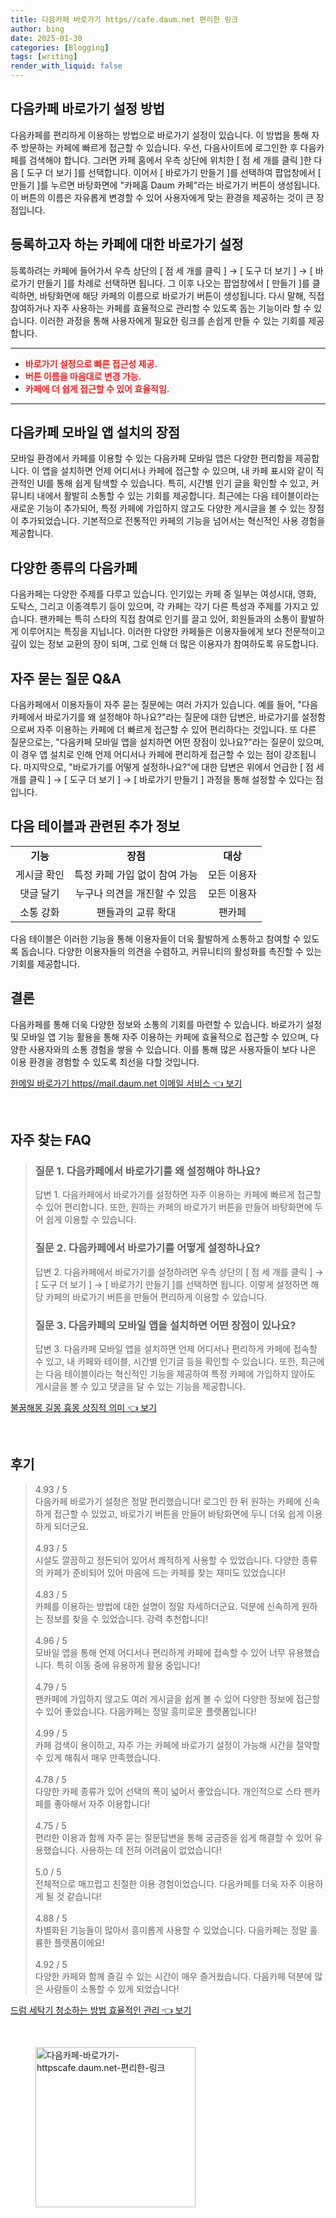 ```yaml
---
title: 다음카페 바로가기 https//cafe.daum.net 편리한 링크
author: bing
date: 2025-01-30
categories: [Blogging]
tags: [writing]
render_with_liquid: false
---
```



<h2 id='다음카페바로가기 방법'>다음카페 바로가기 설정 방법</h2>

<p>다음카페를 편리하게 이용하는 방법으로 바로가기 설정이 있습니다. 이 방법을 통해 자주 방문하는 카페에 빠르게 접근할 수 있습니다. 우선, 다음사이트에 로그인한 후 다음카페를 검색해야 합니다. 그러면 카페 홈에서 우측 상단에 위치한 [ 점 세 개를 클릭 ]한 다음 [ 도구 더 보기 ]를 선택합니다. 이어서 [ 바로가기 만들기 ]를 선택하여 팝업창에서 [ 만들기 ]를 누르면 바탕화면에 "카페홈 Daum 카페"라는 바로가기 버튼이 생성됩니다. 이 버튼의 이름은 자유롭게 변경할 수 있어 사용자에게 맞는 환경을 제공하는 것이 큰 장점입니다.</p>

<h2 id='카페바로가기 설정 방법'>등록하고자 하는 카페에 대한 바로가기 설정</h2>

<p>등록하려는 카페에 들어가서 우측 상단의 [ 점 세 개를 클릭 ] → [ 도구 더 보기 ] → [ 바로가기 만들기 ]를 차례로 선택하면 됩니다. 그 이후 나오는 팝업창에서 [ 만들기 ]를 클릭하면, 바탕화면에 해당 카페의 이름으로 바로가기 버튼이 생성됩니다. 다시 말해, 직접 참여하거나 자주 사용하는 카페를 효율적으로 관리할 수 있도록 돕는 기능이라 할 수 있습니다. 이러한 과정을 통해 사용자에게 필요한 링크를 손쉽게 만들 수 있는 기회를 제공합니다.</p>

<hr />

<ul>
    <li><b><span style="color: #ee2323;">바로가기 설정으로 빠른 접근성 제공.</span></b></li>
    <li><b><span style="color: #ee2323;">버튼 이름을 마음대로 변경 가능.</span></b></li>
    <li><b><span style="color: #ee2323;">카페에 더 쉽게 접근할 수 있어 효율적임.</span></b></li>
</ul>

<hr />

<h2 id='모바일앱이점'>다음카페 모바일 앱 설치의 장점</h2>

<p>모바일 환경에서 카페를 이용할 수 있는 다음카페 모바일 앱은 다양한 편리함을 제공합니다. 이 앱을 설치하면 언제 어디서나 카페에 접근할 수 있으며, 내 카페 표시와 같이 직관적인 UI를 통해 쉽게 탐색할 수 있습니다. 특히, 시간별 인기 글을 확인할 수 있고, 커뮤니티 내에서 활발히 소통할 수 있는 기회를 제공합니다. 최근에는 다음 테이블이라는 새로운 기능이 추가되어, 특정 카페에 가입하지 않고도 다양한 게시글을 볼 수 있는 장점이 추가되었습니다. 기본적으로 전통적인 카페의 기능을 넘어서는 혁신적인 사용 경험을 제공합니다.</p>

<h2 id='다양한카페 소개'>다양한 종류의 다음카페</h2>

<p>다음카페는 다양한 주제를 다루고 있습니다. 인기있는 카페 중 일부는 여성시대, 영화, 도탁스, 그리고 이종격투기 등이 있으며, 각 카페는 각기 다른 특성과 주제를 가지고 있습니다. 팬카페는 특히 스타의 직접 참여로 인기를 끌고 있어, 회원들과의 소통이 활발하게 이루어지는 특징을 지닙니다. 이러한 다양한 카페들은 이용자들에게 보다 전문적이고 깊이 있는 정보 교환의 장이 되며, 그로 인해 더 많은 이용자가 참여하도록 유도합니다.</p>

<h2 id='자주받는질문'>자주 묻는 질문 Q&A</h2>

<p>다음카페에서 이용자들이 자주 묻는 질문에는 여러 가지가 있습니다. 예를 들어, "다음카페에서 바로가기를 왜 설정해야 하나요?"라는 질문에 대한 답변은, 바로가기를 설정함으로써 자주 이용하는 카페에 더 빠르게 접근할 수 있어 편리하다는 것입니다. 또 다른 질문으로는, "다음카페 모바일 앱을 설치하면 어떤 장점이 있나요?"라는 질문이 있으며, 이 경우 앱 설치로 인해 언제 어디서나 카페에 편리하게 접근할 수 있는 점이 강조됩니다. 마지막으로, "바로가기를 어떻게 설정하나요?"에 대한 답변은 위에서 언급한 [ 점 세 개를 클릭 ] → [ 도구 더 보기 ] → [ 바로가기 만들기 ] 과정을 통해 설정할 수 있다는 점입니다.</p>

<h2 id='기타정보'>다음 테이블과 관련된 추가 정보</h2>

<table>
    <tr>
        <td style="text-align: center; height: 17px;"><b>기능</b></td>
        <td style="text-align: center; height: 17px;"><b>장점</b></td>
        <td style="text-align: center; height: 17px;"><b>대상</b></td>
    </tr>
    <tr>
        <td style="text-align: center; height: 17px;">게시글 확인</td>
        <td style="text-align: center; height: 17px;">특정 카페 가입 없이 참여 가능</td>
        <td style="text-align: center; height: 17px;">모든 이용자</td>
    </tr>
    <tr>
        <td style="text-align: center; height: 17px;">댓글 달기</td>
        <td style="text-align: center; height: 17px;">누구나 의견을 개진할 수 있음</td>
        <td style="text-align: center; height: 17px;">모든 이용자</td>
    </tr>
    <tr>
        <td style="text-align: center; height: 17px;">소통 강화</td>
        <td style="text-align: center; height: 17px;">팬들과의 교류 확대</td>
        <td style="text-align: center; height: 17px;">팬카페</td>
    </tr>
</table>

<p>다음 테이블은 이러한 기능을 통해 이용자들이 더욱 활발하게 소통하고 참여할 수 있도록 돕습니다. 다양한 이용자들의 의견을 수렴하고, 커뮤니티의 활성화를 촉진할 수 있는 기회를 제공합니다.</p>

<h2 id='결론'>결론</h2>

<p>다음카페를 통해 더욱 다양한 정보와 소통의 기회를 마련할 수 있습니다. 바로가기 설정 및 모바일 앱 기능 활용을 통해 자주 이용하는 카페에 효율적으로 접근할 수 있으며, 다양한 사용자와의 소통 경험을 쌓을 수 있습니다. 이를 통해 많은 사용자들이 보다 나은 이용 환경을 경험할 수 있도록 최선을 다할 것입니다.</p>


<p><a class="click-button" title="한메일 바로가기 https//mail.daum.net 이메일 서비스" href="https://afficreate.github.io/posts/%ED%95%9C%EB%A9%94%EC%9D%BC-%EB%B0%94%EB%A1%9C%EA%B0%80%EA%B8%B0-httpsmail.daum.net-%EC%9D%B4%EB%A9%94%EC%9D%BC-%EC%84%9C%EB%B9%84%EC%8A%A4/" rel="dofollow">한메일 바로가기 https//mail.daum.net 이메일 서비스 👈 보기</a></p><br>
<h2 id='자주_찾는_FAQ'>자주 찾는 FAQ</h2>
<div itemscope="" itemtype="https://schema.org/FAQPage">
<blockquote>
<div itemscope="" itemprop="mainEntity" itemtype="https://schema.org/Question">
<h3 itemprop="name">질문 1. 다음카페에서 바로가기를 왜 설정해야 하나요?</h3>
<div itemscope="" itemprop="acceptedAnswer" itemtype="https://schema.org/Answer">
<span itemprop="text">
<p>답변 1. 다음카페에서 바로가기를 설정하면 자주 이용하는 카페에 빠르게 접근할 수 있어 편리합니다. 또한, 원하는 카페의 바로가기 버튼을 만들어 바탕화면에 두어 쉽게 이용할 수 있습니다.</p>
</span>
</div>
</div>
<div itemscope="" itemprop="mainEntity" itemtype="https://schema.org/Question">
<h3 itemprop="name">질문 2. 다음카페에서 바로가기를 어떻게 설정하나요?</h3>
<div itemscope="" itemprop="acceptedAnswer" itemtype="https://schema.org/Answer">
<span itemprop="text">
<p>답변 2. 다음카페에서 바로가기를 설정하려면 우측 상단의 [ 점 세 개를 클릭 ] → [ 도구 더 보기 ] → [ 바로가기 만들기 ]를 선택하면 됩니다. 이렇게 설정하면 해당 카페의 바로가기 버튼을 만들어 편리하게 이용할 수 있습니다.</p>
</span>
</div>
</div>
<div itemscope="" itemprop="mainEntity" itemtype="https://schema.org/Question">
<h3 itemprop="name">질문 3. 다음카페의 모바일 앱을 설치하면 어떤 장점이 있나요?</h3>
<div itemscope="" itemprop="acceptedAnswer" itemtype="https://schema.org/Answer">
<span itemprop="text">
<p>답변 3. 다음카페 모바일 앱을 설치하면 언제 어디서나 편리하게 카페에 접속할 수 있고, 내 카페와 테이블, 시간별 인기글 등을 확인할 수 있습니다. 또한, 최근에는 다음 테이블이라는 혁신적인 기능을 제공하여 특정 카페에 가입하지 않아도 게시글을 볼 수 있고 댓글을 달 수 있는 기능을 제공합니다.</p>
</span>
</div>
</div>
</blockquote>
</div>
<p><a class="click-button" title="불꿈해몽 길몽 흉몽 상징적 의미" href="https://afficreate.github.io/posts/%EB%B6%88%EA%BF%88%ED%95%B4%EB%AA%BD-%EA%B8%B8%EB%AA%BD-%ED%9D%89%EB%AA%BD-%EC%83%81%EC%A7%95%EC%A0%81-%EC%9D%98%EB%AF%B8/" rel="dofollow">불꿈해몽 길몽 흉몽 상징적 의미 👈 보기</a></p><br>
<h2 id='후기'>후기</h2>
<div itemscope itemtype="https://schema.org/Product">
  <blockquote>
  <div itemprop="review" itemscope itemtype="https://schema.org/Review">
      <div itemprop="reviewRating" itemscope itemtype="https://schema.org/Rating"> <span itemprop="ratingValue">4.93</span> / <span itemprop="bestRating">5</span> </div>
      <span itemprop="reviewBody">다음카페 바로가기 설정은 정말 편리했습니다! 로그인 한 뒤 원하는 카페에 신속하게 접근할 수 있었고, 바로가기 버튼을 만들어 바탕화면에 두니 더욱 쉽게 이용하게 되더군요. </span>
  </div>
  <br>
  <div itemprop="review" itemscope itemtype="https://schema.org/Review">
      <div itemprop="reviewRating" itemscope itemtype="https://schema.org/Rating"> <span itemprop="ratingValue">4.93</span> / <span itemprop="bestRating">5</span> </div>
      <span itemprop="reviewBody">시설도 깔끔하고 정돈되어 있어서 쾌적하게 사용할 수 있었습니다. 다양한 종류의 카페가 준비되어 있어 마음에 드는 카페를 찾는 재미도 있었습니다!</span>
  </div>
  <br>
  <div itemprop="review" itemscope itemtype="https://schema.org/Review">
      <div itemprop="reviewRating" itemscope itemtype="https://schema.org/Rating"> <span itemprop="ratingValue">4.83</span> / <span itemprop="bestRating">5</span> </div>
      <span itemprop="reviewBody">카페를 이용하는 방법에 대한 설명이 정말 자세하더군요. 덕분에 신속하게 원하는 정보를 찾을 수 있었습니다. 강력 추천합니다!</span>
  </div>
  <br>
  <div itemprop="review" itemscope itemtype="https://schema.org/Review">
      <div itemprop="reviewRating" itemscope itemtype="https://schema.org/Rating"> <span itemprop="ratingValue">4.96</span> / <span itemprop="bestRating">5</span> </div>
      <span itemprop="reviewBody">모바일 앱을 통해 언제 어디서나 편리하게 카페에 접속할 수 있어 너무 유용했습니다. 특히 이동 중에 유용하게 활용 중입니다!</span>
  </div>
  <br>
  <div itemprop="review" itemscope itemtype="https://schema.org/Review">
      <div itemprop="reviewRating" itemscope itemtype="https://schema.org/Rating"> <span itemprop="ratingValue">4.79</span> / <span itemprop="bestRating">5</span> </div>
      <span itemprop="reviewBody">팬카페에 가입하지 않고도 여러 게시글을 쉽게 볼 수 있어 다양한 정보에 접근할 수 있어 좋았습니다. 다음카페는 정말 흥미로운 플랫폼입니다!</span>
  </div>
  <br>
  <div itemprop="review" itemscope itemtype="https://schema.org/Review">
      <div itemprop="reviewRating" itemscope itemtype="https://schema.org/Rating"> <span itemprop="ratingValue">4.99</span> / <span itemprop="bestRating">5</span> </div>
      <span itemprop="reviewBody">카페 검색이 용이하고, 자주 가는 카페에 바로가기 설정이 가능해 시간을 절약할 수 있게 해줘서 매우 만족했습니다.</span>
  </div>
  <br>
  <div itemprop="review" itemscope itemtype="https://schema.org/Review">
      <div itemprop="reviewRating" itemscope itemtype="https://schema.org/Rating"> <span itemprop="ratingValue">4.78</span> / <span itemprop="bestRating">5</span> </div>
      <span itemprop="reviewBody">다양한 카페 종류가 있어 선택의 폭이 넓어서 좋았습니다. 개인적으로 스타 팬카페를 좋아해서 자주 이용합니다!</span>
  </div>
  <br>
  <div itemprop="review" itemscope itemtype="https://schema.org/Review">
      <div itemprop="reviewRating" itemscope itemtype="https://schema.org/Rating"> <span itemprop="ratingValue">4.75</span> / <span itemprop="bestRating">5</span> </div>
      <span itemprop="reviewBody">편리한 이용과 함께 자주 묻는 질문답변을 통해 궁금증을 쉽게 해결할 수 있어 유용했습니다. 사용하는 데 전혀 어려움이 없었습니다!</span>
  </div>
  <br>
  <div itemprop="review" itemscope itemtype="https://schema.org/Review">
      <div itemprop="reviewRating" itemscope itemtype="https://schema.org/Rating"> <span itemprop="ratingValue">5.0</span> / <span itemprop="bestRating">5</span> </div>
      <span itemprop="reviewBody">전체적으로 매끄럽고 친절한 이용 경험이었습니다. 다음카페를 더욱 자주 이용하게 될 것 같습니다!</span>
  </div>
  <br>
  <div itemprop="review" itemscope itemtype="https://schema.org/Review">
      <div itemprop="reviewRating" itemscope itemtype="https://schema.org/Rating"> <span itemprop="ratingValue">4.88</span> / <span itemprop="bestRating">5</span> </div>
      <span itemprop="reviewBody">차별화된 기능들이 많아서 흥미롭게 사용할 수 있었습니다. 다음카페는 정말 훌륭한 플랫폼이에요!</span>
  </div>
  <br>
  <div itemprop="review" itemscope itemtype="https://schema.org/Review">
      <div itemprop="reviewRating" itemscope itemtype="https://schema.org/Rating"> <span itemprop="ratingValue">4.92</span> / <span itemprop="bestRating">5</span> </div>
      <span itemprop="reviewBody">다양한 카페와 함께 즐길 수 있는 시간이 매우 즐거웠습니다. 다음카페 덕분에 많은 사람들이 소통할 수 있게 되었습니다!</span>
  </div>
  </blockquote>
</div>
<p><a class="click-button" title="드럼 세탁기 청소하는 방법 효율적인 관리" href="https://afficreate.github.io/posts/%EB%93%9C%EB%9F%BC-%EC%84%B8%ED%83%81%EA%B8%B0-%EC%B2%AD%EC%86%8C%ED%95%98%EB%8A%94-%EB%B0%A9%EB%B2%95-%ED%9A%A8%EC%9C%A8%EC%A0%81%EC%9D%B8-%EA%B4%80%EB%A6%AC/" rel="dofollow">드럼 세탁기 청소하는 방법 효율적인 관리 👈 보기</a></p><br>
<figure class="image"><img src="https://afficreate.github.io/assets/img/thumbnail/다음카페-바로가기-httpscafe.daum.net-편리한-링크.webp" alt="다음카페-바로가기-httpscafe.daum.net-편리한-링크" width="256" height="256"></figure>